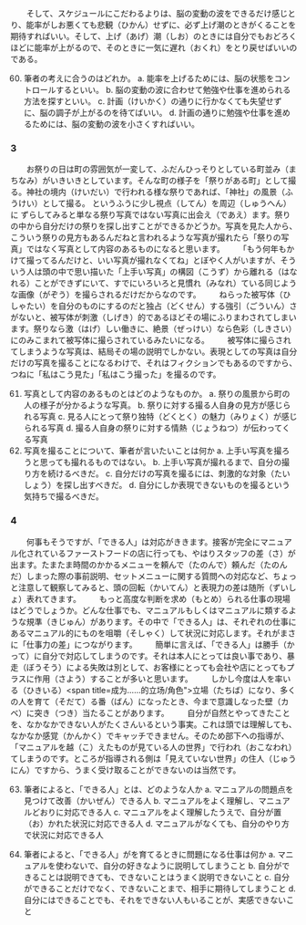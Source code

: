 　　そして、スケジュールに<span title="拘る、拘泥"></span>こだわる<span title="比起">より</span>は、脳の変動の波をできるだけ感じとり、能率がしお悪くても悲観（ひかん）<span title="否定">せずに</span>、必ず上げ潮のときがくることを期待<span title="做就行了">すればいい</span>。そして、上げ（あげ）潮（しお）のときには自分<span title="就算，即使">でも</span><span title="驚く，惊讶">おどろく</span><span title="程度">ほど</span>に能率が上がるので、そのときに一気に遅れ（おくれ）を<span title="取回">とり戻せ</span>ばいいのである。

60. 筆者の考えに合うのはどれか。
a. 能率を上げる<span title="为了">ために</span>は、脳の状態を<span title="Control">コントロール</span>するといい。
b. 脳の変動の波に<span title="根据">合わせて</span>勉強や仕事を進められる方法を探すといい。
c. 計画（けいかく）の通りに行かなくても失望せずに、脳の調子が上がるのを待てばいい。
d. 計画の通りに勉強や仕事を進めるためには、脳の変動の波を小さくすればいい。

### 3
　　お祭りの日は町の雰囲気が<span title="完全改变">一変</span>して、ふだん<span title="寂静">ひっそり</span>としている<span title="街道">町並み（まちなみ）</span>が<span title="生气勃勃">いきいきとしています</span>。そんな町の様子を「祭りがある町」として撮る。神社の境内（けいだい）で行われる様な祭りであれば、「神社」の風景（ふうけい）として撮る。 <span title="固定搭配，意为“像这样”“以……的方式”，引导方式状语从句‌
">というふうに</span>少し視点（してん）を周辺（しゅうへん）に <span title="ずらす意为“移动”“偏移”，此处为「ずらしてみる」的尝试形，表示“试着调整”‌">ずらしてみる</span><span title="如果">と</span><span title="副词+形式名词，意为“单纯的”“仅仅”，修饰「祭り写真」以强调其普通性‌">単なる</span>祭り写真<span title="否定形式，强调“不是……而是……”，用于对比前后内容‌">ではない</span>写真に<span title="动词可能形，意为“能遇到”“能发现”，由「出会う」（遇见）派生，表示偶然的发现‌">出会え（であえ）ます</span>。祭りの中から自分だけの祭りを探し出すことが<span title="能不能">できるかどうか</span>。写真を見た人から、<span title="这样的">こういう</span>祭りの<span title="观点,视角">見方</span>もあるんだね<span title="被说">と言われる</span>ような写真が<span title="能拍摄">撮れ</span><span title="如果">たら</span>「祭りの写真」ではなく写真として内容のあるものになると思います。
　　「もう何年もかけて撮ってるんだけと、いい写真が撮れなくてね」<span title="抱怨">とぼやく</span>人がいますが、そういう人は頭の中で思い描いた「上手い写真」の構図（こうず）から<span title="离开">離れる（はなれる）</span>ことが<span title="处于一个否定的状态">できずにいて</span>、<span title="已经">すでに</span>いろいろと見慣れ（みなれ）ている同じような画像（がぞう）を<span title="使役被动态，被迫拍下来">撮らされる</span><span title="只是因为">だけだから</span>なのです。
　　<span title="目标">ねらった</span><span title="对象">被写体（ひしゃたい）</span>を自分のものにするのだと独占（どくせん）する<span title="强迫性">強引（ごういん）さ</span>がないと、被写体が刺激（しげき）的である<span title="越">ほど</span>その場に<span title="被摆布，被支配">ふりまわされてしまいます</span>。祭りなら激（はげ）しい働きに、絶景（ぜっけい）なら色彩（しきさい）に<span title="被吞没">のみこまれて</span>被写体に撮らされている<span title="变得像…一样">みたいになる</span>。
　　被写体に撮らされてしまうような写真は、結局その場の説明でしかない。表現としての写真は自分だけの写真を撮ることになる<span title="接续助词，表示原因或理由，相当于“因为……所以……”，此处强调前文的逻辑关系。">わけで</span>、それは<span title="fiction 意为“虚构”“小说”，此处指摄影作品可能带有主观虚构性。">フィクション</span>でもあるのですから、<span title="“总是”“一直”，强调持续性动作。">つねに</span>「私はこう見た」「私はこう撮った」を撮るのです。

61. 写真<span title="作为">として</span>内容のあるものとは<span title="什么样的东西">どのようなものか</span>。
a. 祭りの風景から町の人の様子が分かるような写真。
b. 祭りに対する撮る人自身の見方が感じられる写真
c. 見る人にとって祭り独特（どくとく）の魅力（みりょく）が感じられる写真
d. 撮る人自身の祭りに対する情熱（じょうねつ）が伝わってくる写真
62. 写真を撮ることについて、筆者が言いたいことは何か
a. 上手い写真を撮ろうと思っても撮れるものではない。
b. 上手い写真が撮れるまで、自分の撮り方を続けるべきだ。
c. 自分だけの写真を撮るには、刺激的な対象（たいしょう）を探し出すべきだ。
d. 自分に<span title="しか…ない、只有">しか</span>表現できないものを撮る<span title="以……的心情/心态">という気持ちで</span>撮る<span title="应该">べき</span>だ。

### 4
　　何事もそうですが、「できる人」は<span title="能够处理/回应某事物.“ききます”是“来ます”的谦让语变形，隐含“我来负责”的礼貌态度">対応がききます</span>。接客が完全に<span title="Manual">マニュアル</span>化されている<span title="Fast food">ファーストフード</span>の店に行っ<span title="即使">ても</span>、<span title="仍然">やはり</span>スタッフの<span title="有差别">差（さ）が出ます</span>。<span title="偶然">たまたま</span><span title="指“耗时较长的菜品”，其中「時間のかかる」是“花费时间的”意思，修饰「メニュー」（菜单）。">時間のかかるメニュー</span>を頼んで（たのんで）頼んだ（たのんだ）しまった際の事前説明、<span title="Menu set">セットメニュー</span>に関する質問への対応など、ちょっと注意して観察してみると、<span title="头脑灵活">頭の回転（かいてん）</span><span title="以及">と</span>表現力の差は<span title="到处">随所（ずいしょ）</span><span title="表现出来">表れてきます</span>。
　　<span title="更加">もっと</span>高度な判断を<span title="被要求">求め（もとめ）られる</span>仕事の現場は<span title="怎么样">どうでしょうか</span>。<span title="无论什么工作">どんな仕事でも</span>、マニュアル<span title="或者,也可以"></span>もしくはマニュアルに<span title="类似">類する</span>ような規準（きじゅん）があります。その中で「できる人」は、それぞれの仕事にあるマニュアル的にものを咀嚼（そしゃく）して状況に対応します。それが<span title="强调“正是”“恰好”，加强语气。">まさに</span>「仕事力の差」<span title="由助词「に」+动词「つながる」（连接、关联）构成，表示“与……相关”“导致……结果”。">につながります</span>。
　　簡単に言えば、「できる人」は<span title="擅自,随意">勝手（かって）に</span>自分で<span title="「対応する」指“应对、处理”，「～しまう」加强“自行解决”的必然性‌">対応してしまう</span>のです。それは本人にとっては良い事<span title="书面语中表示并列或补充说明，相当于“是……，同时……”。">であり</span>、暴走（ぼうそう）による失敗<span title="“暂且不论……”“抛开……不谈”">は別として</span>、お客様にとっても会社や店にとってもプラスに作用（さよう）することが多いと思います。
　　しかし今度は人を<span title="“带领”“领导”">率いる（ひきいる）</span><span title=成为……的立场/角色">立場（たちば）になり</span>、多くの人を<span title="培养”“教育”">育て（そだて）る</span><span title="意为“轮到……的时候”，隐含责任或义务的承担‌">番（ばん）になった</span>とき、今まで意識しなった<span title="比喻“障碍”“困难”">壁（カベ）</span>に<span title="意为“撞上”“遇到”，引申为“面临问题”‌">突き（つき）当たる</span>ことがあります。
　　自分が自然とやってきたことを、<span title="常与否定搭配（如「できない」），表示“相当困难”‌">なかなか</span><span title="不太容易做到">できない</span>人がたくさんいるという事実。これは頭では理解しても、なかなか感覚（かんかく）で<span title="Catch">キャッチ</span>できません。<span title="因此">そのため</span>部下への指導が、「マニュアルを<span title="超出的东西">越（こ）えたもの</span>が見ている人の世界」で行われ（おこなわれ）てしまうのです。ところが<span title="被指导的一方">指導される側</span>は「見えていない世界」の住人（じゅうにん）ですから、<span title="顺利地">うまく</span>受け取ることができないのは当然です。

63. 筆者によると、「できる人」とは、どのような人か
a. マニュアルの問題点を見つけて改善（かいぜん）できる人
b. マニュアルをよく理解し、マニュアル<span title="照例">どおり</span>に対応できる人
c. マニュアルをよく理解したうえで、自分が置（お）かれた状況に対応できる人
d. マニュアルがなくても、自分の<span title="方法">やり方</span>で状況に対応できる人

64. 筆者によると、「できる人」がを育てるときに問題になる仕事は何か
a. マニュアルを使わないで、自分の好きなように説明してしまうこと
b. 自分ができることは説明できても、できないことはうまく説明できないこと
c. 自分ができること<span title="不仅…而且">だけでなく</span>、できないことまで、相手に期待してしまうこと
d. 自分にはできることでも、それをできない人もいることが、<span title="感受不到">実感できない</span>こと